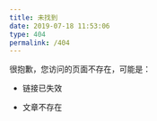 ```yaml
---
title: 未找到
date: 2019-07-18 11:53:06
type: 404
permalink: /404
---
```


很抱歉，您访问的页面不存在，可能是：

* 链接已失效

* 文章不存在
